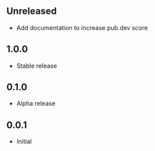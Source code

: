 ## Unreleased

- Add documentation to increase pub.dev score

## 1.0.0

- Stable release

## 0.1.0

- Alpha release

## 0.0.1

- Initial
